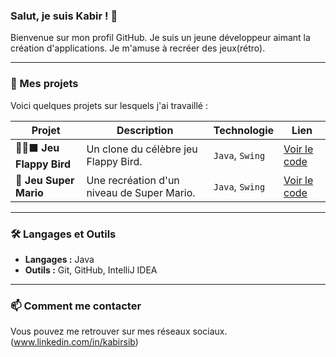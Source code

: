 ### Salut, je suis Kabir ! 👋

Bienvenue sur mon profil GitHub. Je suis un jeune développeur aimant la création d'applications. Je m'amuse à recréer des jeux(rétro).

---

### 🚀 Mes projets

Voici quelques projets sur lesquels j'ai travaillé :

| Projet | Description | Technologie | Lien |
|---|---|---|---|
| 🐤💨⬛ **Jeu Flappy Bird** | Un clone du célèbre jeu Flappy Bird. | `Java`, `Swing` | [Voir le code](https://github.com/kabirsib349/jeu-flappy-bird) |
| 🍄 **Jeu Super Mario** | Une recréation d'un niveau de Super Mario. | `Java`, `Swing` | [Voir le code](https://github.com/kabirsib349/jeu-mario) |


---

### 🛠️ Langages et Outils

- **Langages :** Java
- **Outils :** Git, GitHub, IntelliJ IDEA

---

### 📫 Comment me contacter

Vous pouvez me retrouver sur mes réseaux sociaux. (www.linkedin.com/in/kabirsib)
